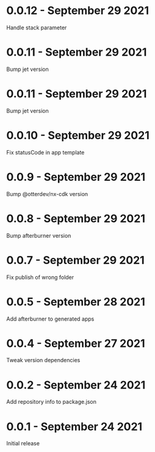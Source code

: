 # 0.0.12 - September 29 2021
Handle stack parameter
# 0.0.11 - September 29 2021
Bump jet version
# 0.0.11 - September 29 2021
Bump jet version
# 0.0.10 - September 29 2021
Fix statusCode in app template
# 0.0.9 - September 29 2021
Bump @otterdev/nx-cdk version
# 0.0.8 - September 29 2021
Bump afterburner version
# 0.0.7 - September 29 2021
Fix publish of wrong folder
# 0.0.5 - September 28 2021
Add afterburner to generated apps
# 0.0.4 - September 27 2021
Tweak version dependencies
# 0.0.2 - September 24 2021
Add repository info to package.json
# 0.0.1 - September 24 2021
Initial release